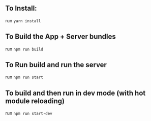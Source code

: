 ## To Install:
run `yarn install`

## To Build the App + Server bundles
run `npm run build`

## To Run build and run the server
run `npm run start`

## To build and then run in dev mode (with hot module reloading)
run `npm run start-dev`

